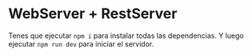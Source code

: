 # WebServer + RestServer

Tenes que ejecutar ``` npm i ``` para instalar todas las dependencias.
Y luego ejecutar ``` npm run dev ``` para iniciar el servidor.